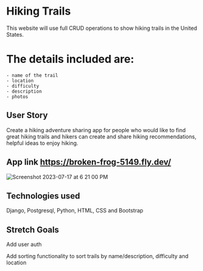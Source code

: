#  Hiking Trails
This website will use full CRUD operations to show hiking trails in the United States. 


# The details included are:
    - name of the trail
    - location
    - difficulty
    - description
    - photos

## User Story

Create a hiking adventure sharing app for people who would like to find great hiking trails and hikers can create and share hiking recommendations, helpful ideas to enjoy hiking.

## App link  https://broken-frog-5149.fly.dev/

![Screenshot 2023-07-17 at 6 21 00 PM](https://github.com/abulfs89/express-diets/assets/132204123/612ab1d9-127f-4665-8d31-99476a98f78f)


## Technologies used
Django, Postgresql, Python, HTML, CSS and Bootstrap

## Stretch Goals
Add user auth 

Add sorting functionality to sort trails by name/description, difficulty and location
